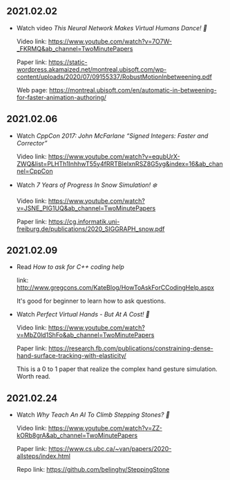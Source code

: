 2021.02.02
---

- Watch video *This Neural Network Makes Virtual Humans Dance! 🕺*

  Video link: <https://www.youtube.com/watch?v=7O7W-_FKRMQ&ab_channel=TwoMinutePapers>

  Paper link: <https://static-wordpress.akamaized.net/montreal.ubisoft.com/wp-content/uploads/2020/07/09155337/RobustMotionInbetweening.pdf>

  Web page: <https://montreal.ubisoft.com/en/automatic-in-betweening-for-faster-animation-authoring/>

2021.02.06
---

- Watch *CppCon 2017: John McFarlane “Signed Integers: Faster and Corrector”*

  Video link: <https://www.youtube.com/watch?v=equbUrX-ZWQ&list=PLHTh1InhhwT55y4fRRTBIelxnRSZ8G5yg&index=16&ab_channel=CppCon>

- Watch *7 Years of Progress In Snow Simulation! ❄️*

  Video link: <https://www.youtube.com/watch?v=JSNE_PIG1UQ&ab_channel=TwoMinutePapers>

  Paper link: <https://cg.informatik.uni-freiburg.de/publications/2020_SIGGRAPH_snow.pdf>

2021.02.09
---

- Read *How to ask for C++ coding help*
  
  link: http://www.gregcons.com/KateBlog/HowToAskForCCodingHelp.aspx

  It's good for beginner to learn how to ask questions.

- Watch *Perfect Virtual Hands - But At A Cost! 👐*

  Video link: <https://www.youtube.com/watch?v=MbZ0ld1ShFo&ab_channel=TwoMinutePapers>

  Paper link: <https://research.fb.com/publications/constraining-dense-hand-surface-tracking-with-elasticity/>

  This is a 0 to 1 paper that realize the complex hand gesture simulation. Worth read.

2021.02.24
---

- Watch *Why Teach An AI To Climb Stepping Stones? 🤖*
  
  Video link: <https://www.youtube.com/watch?v=ZZ-kORb8grA&ab_channel=TwoMinutePapers>

  Paper link: <https://www.cs.ubc.ca/~van/papers/2020-allsteps/index.html>

  Repo link: <https://github.com/belinghy/SteppingStone>